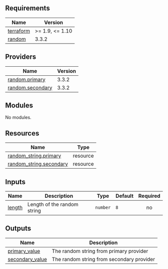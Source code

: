 <!-- BEGIN_TF_DOCS -->
## Requirements

| Name | Version |
|------|---------|
| <a name="requirement_terraform"></a> [terraform](#requirement\_terraform) | >= 1.9, <= 1.10 |
| <a name="requirement_random"></a> [random](#requirement\_random) | 3.3.2 |

## Providers

| Name | Version |
|------|---------|
| <a name="provider_random.primary"></a> [random.primary](#provider\_random.primary) | 3.3.2 |
| <a name="provider_random.secondary"></a> [random.secondary](#provider\_random.secondary) | 3.3.2 |

## Modules

No modules.

## Resources

| Name | Type |
|------|------|
| [random_string.primary](https://registry.terraform.io/providers/hashicorp/random/3.3.2/docs/resources/string) | resource |
| [random_string.secondary](https://registry.terraform.io/providers/hashicorp/random/3.3.2/docs/resources/string) | resource |

## Inputs

| Name | Description | Type | Default | Required |
|------|-------------|------|---------|:--------:|
| <a name="input_length"></a> [length](#input\_length) | Length of the random string | `number` | `8` | no |

## Outputs

| Name | Description |
|------|-------------|
| <a name="output_primary_value"></a> [primary\_value](#output\_primary\_value) | The random string from primary provider |
| <a name="output_secondary_value"></a> [secondary\_value](#output\_secondary\_value) | The random string from secondary provider |
<!-- END_TF_DOCS -->